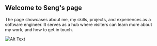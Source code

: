 ## Welcome to Seng's page

The page showcases about me, my skills, projects, and experiences as a software engineer.
It serves as a hub where visiters can learn more about my work, and how to get in touch.

![Alt Text](115337.png)

